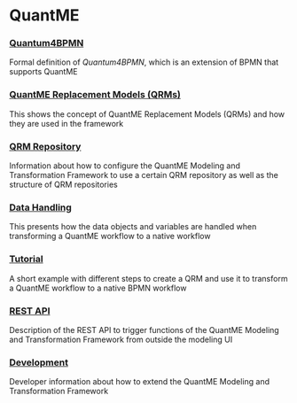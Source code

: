 # QuantME

### [Quantum4BPMN](https://github.com/UST-QuAntiL/QuantME-Quantum4BPMN)

Formal definition of _Quantum4BPMN_, which is an extension of BPMN that supports QuantME

### [QuantME Replacement Models (QRMs)](./QRM)

This shows the concept of QuantME Replacement Models (QRMs) and how they are used in the framework

### [QRM Repository](./QRM-Repository)

Information about how to configure the QuantME Modeling and Transformation Framework to use a certain QRM repository as well as the structure of QRM repositories

### [Data Handling](./Data-Handling)

This presents how the data objects and variables are handled when transforming a QuantME workflow to a native workflow

### [Tutorial](./Tutorial)

A short example with different steps to create a QRM and use it to transform a QuantME workflow to a native BPMN workflow

### [REST API](./API)

Description of the REST API to trigger functions of the QuantME Modeling and Transformation Framework from outside the modeling UI

### [Development](./Development)

Developer information about how to extend the QuantME Modeling and Transformation Framework
